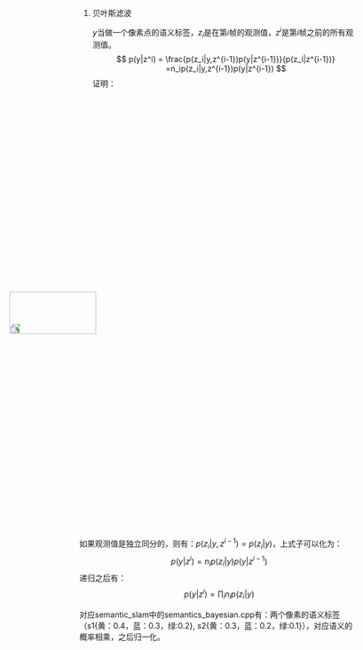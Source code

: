 1. 贝叶斯滤波

   $y$当做一个像素点的语义标签，$z_i$是在第$i$帧的观测值，$z^i$是第$i$帧之前的所有观测值。
   $$
   p(y|z^i) = \frac{p(z_i|y,z^{i-1})p(y|z^{i-1})}{p(z_i|z^{i-1})}  
   =n_ip(z_i|y,z^{i-1})p(y|z^{i-1})
   $$
   证明：

   <center> <img src="/home/gwh/Documents/笔记/说明图片/327158448.jpg" style="transform:rotate(-90deg)" width="40%" height="20%" /></center>
如果观测值是独立同分的，则有：$p(z_i|y,z^{i-1})=p(z_i|y)$，上式子可以化为：
   $$
   p(y|z^i)=n_ip(z_i|y)p(y|z^{i-1})
   $$
   递归之后有：
   $$
   p(y|z^i)=\prod_in_ip(z_i|y)
   $$
   
   对应semantic_slam中的semantics_bayesian.cpp有：两个像素的语义标签（s1{黄：0.4，蓝：0.3，绿:0.2}, s2{黄：0.3，蓝：0.2，绿:0.1}），对应语义的概率相乘，之后归一化。